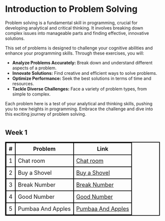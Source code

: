 # Introduction to Problem Solving

Problem solving is a fundamental skill in programming, crucial for developing analytical and critical thinking. It involves breaking down complex issues into manageable parts and finding effective, innovative solutions.

This set of problems is designed to challenge your cognitive abilities and enhance your programming skills. Through these exercises, you will:

- **Analyze Problems Accurately:** Break down and understand different aspects of a problem.
- **Innovate Solutions:** Find creative and efficient ways to solve problems.
- **Optimize Performance:** Seek the best solutions in terms of time and resources.
- **Tackle Diverse Challenges:** Face a variety of problem types, from simple to complex.

Each problem here is a test of your analytical and thinking skills, pushing you to new heights in programming. Embrace the challenge and dive into this exciting journey of problem solving.

#
#
## Week 1


<table style="border: 2px solid black; border-collapse: collapse; width: 100%;">
    <thead>
        <tr>
            <th style="border: 2px solid black; padding: 8px; font-size: 18px;">#</th>
            <th style="border: 2px solid black; padding: 8px; font-size: 18px;">Problem</th>
            <th style="border: 2px solid black; padding: 8px; font-size: 18px;">Link</th>
        </tr>
    </thead>
    <tbody>
        <tr>
            <td style="border: 2px solid black; padding: 8px; font-size: 18px;">1</td>
            <td style="border: 2px solid black; padding: 8px; font-size: 18px;">Chat room</td>
            <td style="border: 2px solid black; padding: 8px; font-size: 18px;">
                <a href="https://codeforces.com/group/MWSDmqGsZm/contest/219158/problem/Q">Chat room</a>
            </td>
        </tr>
        <tr>
            <td style="border: 2px solid black; padding: 8px; font-size: 18px;">2</td>
            <td style="border: 2px solid black; padding: 8px; font-size: 18px;">Buy a Shovel</td>
            <td style="border: 2px solid black; padding: 8px; font-size: 18px;">
                <a href="https://codeforces.com/contest/732/problem/A">Buy a Shovel</a>
            </td>
        </tr>
        <tr>
            <td style="border: 2px solid black; padding: 8px; font-size: 18px;">3</td>
            <td style="border: 2px solid black; padding: 8px; font-size: 18px;">Break Number</td>
            <td style="border: 2px solid black; padding: 8px; font-size: 18px;">
                <a href="https://codeforces.com/group/MWSDmqGsZm/contest/326907/problem/F">Break Number</a>
            </td>
        </tr>
        <tr>
            <td style="border: 2px solid black; padding: 8px; font-size: 18px;">4</td>
            <td style="border: 2px solid black; padding: 8px; font-size: 18px;">Good Number</td>
            <td style="border: 2px solid black; padding: 8px; font-size: 18px;">
                <a href="https://codeforces.com/group/MWSDmqGsZm/contest/223206/problem/S">Good Number</a>
            </td>
        </tr>
        <tr>
            <td style="border: 2px solid black; padding: 8px; font-size: 18px;">5</td>
            <td style="border: 2px solid black; padding: 8px; font-size: 18px;">Pumbaa And Apples</td>
            <td style="border: 2px solid black; padding: 8px; font-size: 18px;">
                <a href="https://codeforces.com/group/MWSDmqGsZm/contest/223207/problem/N">Pumbaa And Apples</a>
            </td>
        </tr>
    </tbody>
</table>